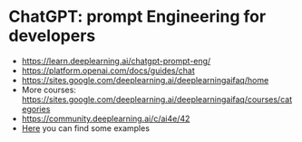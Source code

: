 # ChatGPT: prompt Engineering for developers
- https://learn.deeplearning.ai/chatgpt-prompt-eng/
- https://platform.openai.com/docs/guides/chat
- https://sites.google.com/deeplearning.ai/deeplearningaifaq/home
- More courses: https://sites.google.com/deeplearning.ai/deeplearningaifaq/courses/categories
- https://community.deeplearning.ai/c/ai4e/42
- [Here](./chatgpt-prompt-engineering) you can find some examples
